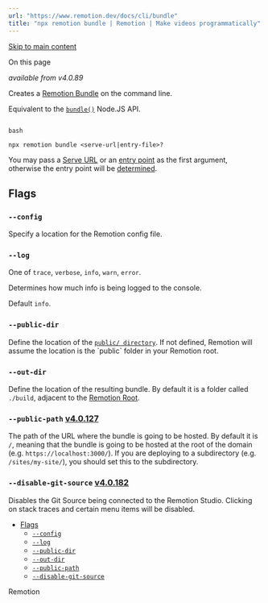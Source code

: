 ```yaml
---
url: "https://www.remotion.dev/docs/cli/bundle"
title: "npx remotion bundle | Remotion | Make videos programmatically"
---
```


[Skip to main content](https://www.remotion.dev/docs/cli/bundle#__docusaurus_skipToContent_fallback)

On this page

_available from v4.0.89_

Creates a [Remotion Bundle](https://www.remotion.dev/docs/terminology/bundle) on the command line.

Equivalent to the [`bundle()`](https://www.remotion.dev/docs/bundle) Node.JS API.

```

bash

npx remotion bundle <serve-url|entry-file>?
```

You may pass a [Serve URL](https://www.remotion.dev/docs/terminology/serve-url) or an [entry point](https://www.remotion.dev/docs/terminology/entry-point) as the first argument, otherwise the entry point will be [determined](https://www.remotion.dev/docs/terminology/entry-point#which-entry-point-is-being-used).

## Flags [​](https://www.remotion.dev/docs/cli/bundle\#flags "Direct link to Flags")

### `--config` [​](https://www.remotion.dev/docs/cli/bundle\#--config "Direct link to --config")

Specify a location for the Remotion config file.

### `--log` [​](https://www.remotion.dev/docs/cli/bundle\#--log "Direct link to --log")

One of `trace`, `verbose`, `info`, `warn`, `error`.

Determines how much info is being logged to the console.

Default `info`.

### `--public-dir` [​](https://www.remotion.dev/docs/cli/bundle\#--public-dir "Direct link to --public-dir")

Define the location of the [`public/ directory`](https://www.remotion.dev/docs/terminology/public-dir). If not defined, Remotion will assume the location is the \`public\` folder in your Remotion root.

### `--out-dir` [​](https://www.remotion.dev/docs/cli/bundle\#--out-dir "Direct link to --out-dir")

Define the location of the resulting bundle. By default it is a folder called `./build`, adjacent to the [Remotion Root](https://www.remotion.dev/docs/terminology/remotion-root).

### `--public-path` [v4.0.127](https://github.com/remotion-dev/remotion/releases/v4.0.127) [​](https://www.remotion.dev/docs/cli/bundle\#--public-path "Direct link to --public-path")

The path of the URL where the bundle is going to be hosted. By default it is `/`, meaning that the bundle is going to be hosted at the root of the domain (e.g. `https://localhost:3000/`). If you are deploying to a subdirectory (e.g. `/sites/my-site/`), you should set this to the subdirectory.

### `--disable-git-source` [v4.0.182](https://github.com/remotion-dev/remotion/releases/v4.0.182) [​](https://www.remotion.dev/docs/cli/bundle\#--disable-git-source "Direct link to --disable-git-source")

Disables the Git Source being connected to the Remotion Studio. Clicking on stack traces and certain menu items will be disabled.

- [Flags](https://www.remotion.dev/docs/cli/bundle#flags)
  - [`--config`](https://www.remotion.dev/docs/cli/bundle#--config)
  - [`--log`](https://www.remotion.dev/docs/cli/bundle#--log)
  - [`--public-dir`](https://www.remotion.dev/docs/cli/bundle#--public-dir)
  - [`--out-dir`](https://www.remotion.dev/docs/cli/bundle#--out-dir)
  - [`--public-path`](https://www.remotion.dev/docs/cli/bundle#--public-path)
  - [`--disable-git-source`](https://www.remotion.dev/docs/cli/bundle#--disable-git-source)

Remotion
